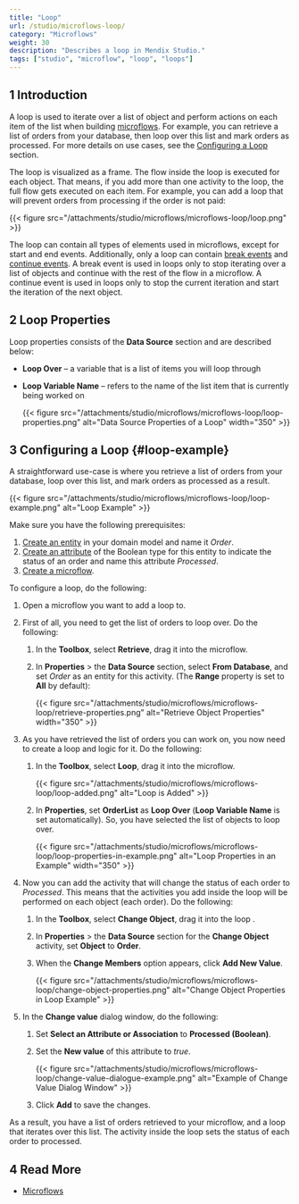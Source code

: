 ```yaml
---
title: "Loop"
url: /studio/microflows-loop/
category: "Microflows"
weight: 30
description: "Describes a loop in Mendix Studio."
tags: ["studio", "microflow", "loop", "loops"]
---
```


## 1 Introduction 

A loop is used to iterate over a list of object and perform actions on each item of the list when building [microflows](/studio/microflows/). For example, you can retrieve a list of orders from your database, then loop over this list and mark orders as processed. For more details on use cases, see the [Configuring a Loop](#loop-example) section.

The loop is visualized as a frame. The flow inside the loop is executed for each object. That means, if you add more than one activity to the loop, the full flow gets executed on each item. For example, you can add a loop that will prevent orders from processing if the order is not paid:

{{< figure src="/attachments/studio/microflows/microflows-loop/loop.png" >}}

The loop can contain all types of elements used in microflows, except for start and end events. Additionally, only a loop can contain [break events](/refguide9/break-event/) and [continue events](/refguide9/continue-event/). A break event is used in loops only to stop iterating over a list of objects and continue with the rest of the flow in a microflow. A continue event is used in loops only to stop the current iteration and start the iteration of the next object.

## 2 Loop Properties

Loop properties consists of the **Data Source** section and are described below:

* **Loop Over** – a variable that is a list of items you will loop through

* **Loop Variable Name** – refers to the name of the list item that is currently being worked on

    {{< figure src="/attachments/studio/microflows/microflows-loop/loop-properties.png" alt="Data Source Properties of a Loop"   width="350"  >}}

## 3 Configuring a Loop {#loop-example}

A straightforward use-case is where you retrieve a list of orders from your database, loop over this list, and mark orders as processed as a result. 

{{< figure src="/attachments/studio/microflows/microflows-loop/loop-example.png" alt="Loop Example" >}}

Make sure you have the following prerequisites:

1. [Create an entity](/studio/domain-models/#adding-new-entities) in your domain model and name it *Order*.
2. [Create an attribute](/studio/domain-models/#adding-new-attributes) of the Boolean type for this entity to indicate the status of an order and name this attribute *Processed*.
3. [Create a microflow](/studio/microflows/#create).

To configure a loop, do the following:

1. Open a microflow you want to add a loop to.
2. First of all, you need to get the list of orders to loop over. Do the following: 

    1. In the **Toolbox**, select **Retrieve**, drag it into the microflow. 
    2. In **Properties** > the **Data Source** section, select **From Database**, and set *Order* as an entity for this activity. (The **Range** property is set to **All** by default): 

        {{< figure src="/attachments/studio/microflows/microflows-loop/retrieve-properties.png" alt="Retrieve Object Properties"   width="350"  >}}

3. As you have retrieved the list of orders you can work on, you now need to create a loop and logic for it. Do the following: 

    1. In the **Toolbox**, select **Loop**, drag it into the microflow. 

        {{< figure src="/attachments/studio/microflows/microflows-loop/loop-added.png" alt="Loop is Added" >}}

    2. In **Properties**, set **OrderList** as **Loop Over** (**Loop Variable Name** is set automatically). So, you have selected the list of objects to loop over. 

        {{< figure src="/attachments/studio/microflows/microflows-loop/loop-properties-in-example.png" alt="Loop Properties in an Example"   width="350"  >}}

4. Now you can add the activity that will change the status of each order to *Processed*. This means that the activities you add inside the loop will be performed on each object (each order). Do the following:

    1. In the **Toolbox**, select **Change Object**, drag it into the loop .
    2. In **Properties** > the **Data Source** section for the **Change Object** activity, set **Object** to **Order**.
    3. When the **Change Members** option appears, click **Add New Value**.

        {{< figure src="/attachments/studio/microflows/microflows-loop/change-object-properties.png" alt="Change Object Properties in Loop Example" >}}

5. In the **Change value** dialog window, do the following:

    1. Set **Select an Attribute or Association** to **Processed (Boolean)**.
    2. Set the **New value** of this attribute to *true*.

        {{< figure src="/attachments/studio/microflows/microflows-loop/change-value-dialogue-example.png" alt="Example of Change Value Dialog Window" >}}

    3. Click **Add** to save the changes. 

As a result, you have a list of orders retrieved to your microflow, and a loop that iterates over this list. The activity inside the loop sets the status of each order to processed. 

## 4 Read More

* [Microflows](/studio/microflows/)
